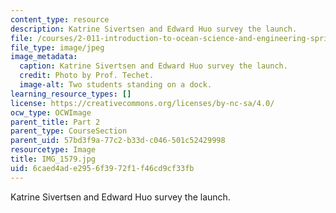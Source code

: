 ```yaml
---
content_type: resource
description: Katrine Sivertsen and Edward Huo survey the launch.
file: /courses/2-011-introduction-to-ocean-science-and-engineering-spring-2006/6caed4ade2956f3972f1f46cd9cf33fb_IMG_1579.jpg
file_type: image/jpeg
image_metadata:
  caption: Katrine Sivertsen and Edward Huo survey the launch.
  credit: Photo by Prof. Techet.
  image-alt: Two students standing on a dock.
learning_resource_types: []
license: https://creativecommons.org/licenses/by-nc-sa/4.0/
ocw_type: OCWImage
parent_title: Part 2
parent_type: CourseSection
parent_uid: 57bd3f9a-77c2-b33d-c046-501c52429998
resourcetype: Image
title: IMG_1579.jpg
uid: 6caed4ad-e295-6f39-72f1-f46cd9cf33fb
---
```

Katrine Sivertsen and Edward Huo survey the launch.